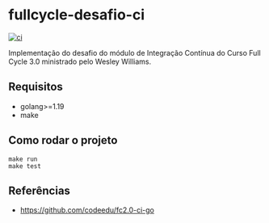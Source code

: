 # fullcycle-desafio-ci

[![ci](https://github.com/aleroxac/fullcycle-desafio-ci/actions/workflows/ci.yaml/badge.svg)](https://github.com/aleroxac/fullcycle-desafio-ci/actions/workflows/ci.yaml)

Implementação do desafio do módulo de Integração Contínua do Curso Full Cycle 3.0 ministrado pelo Wesley Williams.


## Requisitos
- golang>=1.19
- make


## Como rodar o projeto
```shell
make run
make test
```

## Referências
- https://github.com/codeedu/fc2.0-ci-go
